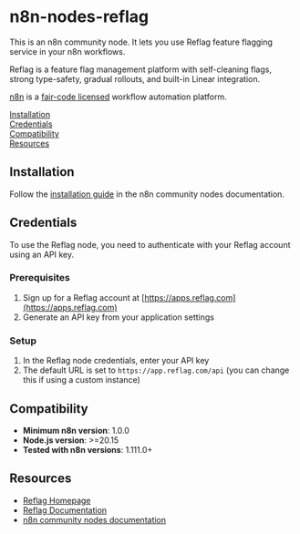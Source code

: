 # n8n-nodes-reflag

This is an n8n community node. It lets you use Reflag feature flagging service in your n8n workflows.

Reflag is a feature flag management platform with self-cleaning flags, strong type-safety, gradual rollouts, and built-in Linear integration.

[n8n](https://n8n.io/) is a [fair-code licensed](https://docs.n8n.io/reference/license/) workflow automation platform.

[Installation](#installation)  
[Credentials](#credentials)  
[Compatibility](#compatibility)  
[Resources](#resources)

## Installation

Follow the [installation guide](https://docs.n8n.io/integrations/community-nodes/installation/) in the n8n community nodes documentation.

## Credentials

To use the Reflag node, you need to authenticate with your Reflag account using an API key.

### Prerequisites

1. Sign up for a Reflag account at [https://apps.reflag.com](https://apps.reflag.com)
2. Generate an API key from your application settings

### Setup

1. In the Reflag node credentials, enter your API key
2. The default URL is set to `https://app.reflag.com/api` (you can change this if using a custom instance)

## Compatibility

- **Minimum n8n version**: 1.0.0
- **Node.js version**: >=20.15
- **Tested with n8n versions**: 1.111.0+

## Resources

- [Reflag Homepage](https://reflag.com)
- [Reflag Documentation](https://docs.reflag.com)
- [n8n community nodes documentation](https://docs.n8n.io/integrations/#community-nodes)
